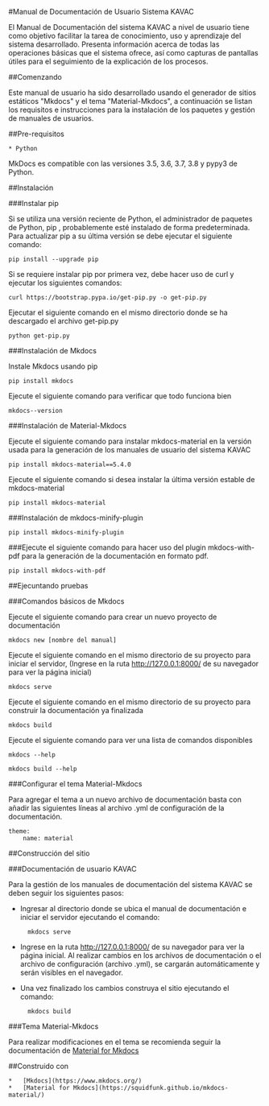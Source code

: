 #Manual de Documentación de Usuario Sistema KAVAC

El Manual de Documentación del sistema KAVAC a nivel de usuario tiene como objetivo facilitar la tarea de conocimiento, uso y aprendizaje del sistema desarrollado. Presenta información acerca de todas las operaciones básicas que el sistema ofrece, así como capturas de pantallas útiles para el seguimiento de la explicación de los procesos.


##Comenzando

Este manual de usuario ha sido desarrollado usando el generador de sitios estáticos "Mkdocs" y el tema "Material-Mkdocs", a continuación se listan los requisitos e instrucciones para la instalación de los paquetes y gestión de manuales de usuarios.


##Pre-requisitos

	* Python 

MkDocs es compatible con las versiones 3.5, 3.6, 3.7, 3.8 y pypy3 de Python.

##Instalación

###Instalar pip

Si se utiliza una versión reciente de Python, el administrador de paquetes de Python, pip , probablemente esté instalado de forma predeterminada.  Para actualizar pip a su última versión se debe ejecutar el siguiente comando:

	pip install --upgrade pip

Si se requiere instalar pip por primera vez, debe hacer uso de curl y ejecutar los siguientes comandos:

	curl https://bootstrap.pypa.io/get-pip.py -o get-pip.py

Ejecutar el siguiente comando en el mismo directorio donde se ha descargado el archivo get-pip.py

	python get-pip.py  


###Instalación de Mkdocs

Instale Mkdocs usando pip

	pip install mkdocs

Ejecute el siguiente comando para verificar que todo funciona bien

	mkdocs--version


###Instalación de Material-Mkdocs

Ejecute el siguiente comando para instalar mkdocs-material en la versión usada para la generación de los manuales de usuario del sistema KAVAC

	pip install mkdocs-material==5.4.0

Ejecute el siguiente comando si desea instalar la última versión estable de mkdocs-material  

	pip install mkdocs-material


###Instalación de mkdocs-minify-plugin

	pip install mkdocs-minify-plugin
	
###Ejecute el siguiente comando para hacer uso del plugin mkdocs-with-pdf para la generación de la documentación en formato pdf. 

	pip install mkdocs-with-pdf

##Ejecuntando pruebas

###Comandos básicos de Mkdocs

Ejecute el siguiente comando para crear un nuevo proyecto de documentación

	mkdocs new [nombre del manual]

Ejecute el siguiente comando en el mismo directorio de su proyecto para iniciar el servidor, (Ingrese en la ruta http://127.0.0.1:8000/ de su navegador para ver la página inicial)

	mkdocs serve

Ejecute el siguiente comando en el mismo directorio de su proyecto para construir la documentación ya finalizada

	mkdocs build

Ejecute el siguiente comando para ver una lista de comandos disponibles

	mkdocs --help

	mkdocs build --help

###Configurar el tema Material-Mkdocs

Para agregar el tema a un nuevo archivo de documentación basta con añadir las siguientes líneas al archivo .yml de configuración de la documentación.

	theme:
		name: material

##Construcción del sitio

###Documentación de usuario KAVAC

Para la gestión de los manuales de documentación del sistema KAVAC se deben seguir los siguientes pasos:

* Ingresar al directorio donde se ubica el manual de documentación e iniciar el servidor ejecutando el comando:

		mkdocs serve

* Ingrese en la ruta http://127.0.0.1:8000/ de su navegador para ver la página inicial.  Al realizar cambios en los archivos de documentación o el archivo de configuración (archivo .yml), se cargarán automáticamente y serán visibles en el navegador.  

* Una vez finalizado los cambios construya el sitio ejecutando el comando:

		mkdocs build

###Tema Material-Mkdocs

Para realizar modificaciones en el tema se recomienda seguir la documentación de [Material for Mkdocs](https://squidfunk.github.io/mkdocs-material/)

	
##Construido con

	*	[Mkdocs](https://www.mkdocs.org/) 	
	*	[Material for Mkdocs](https://squidfunk.github.io/mkdocs-material/)